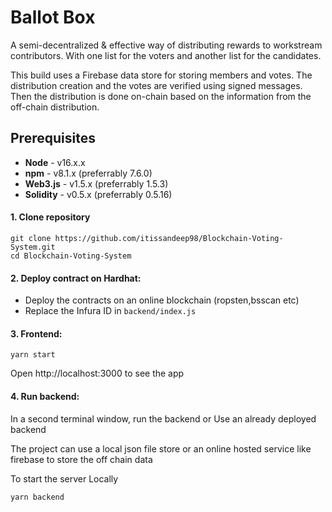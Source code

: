 # Ballot Box

A semi-decentralized & effective way of distributing rewards to workstream contributors. With one list for the voters and another list for the candidates.

This build uses a Firebase data store for storing members and votes. The distribution creation and the votes are verified using signed messages. Then the distribution is done on-chain based on the information from the off-chain distribution.

## Prerequisites

- **Node** - v16.x.x
- **npm** - v8.1.x (preferrably 7.6.0)
- **Web3.js** - v1.5.x (preferrably 1.5.3)
- **Solidity** - v0.5.x (preferrably 0.5.16)

#### 1. Clone repository

```
git clone https://github.com/itissandeep98/Blockchain-Voting-System.git
cd Blockchain-Voting-System
```

#### 2. Deploy contract on Hardhat:

- Deploy the contracts on an online blockchain (ropsten,bsscan etc)
- Replace the Infura ID in `backend/index.js`

#### 3. Frontend:

```
yarn start
```

Open http://localhost:3000 to see the app

#### 4. Run backend:

In a second terminal window, run the backend or Use an already deployed backend

The project can use a local json file store or an online hosted service like firebase to store the off chain data

To start the server Locally

```bash
yarn backend
```
